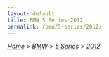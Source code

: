 ```yaml
---
layout: default
title: BMW 5 Series 2012
permalink: /bmw/5-series/2012/
---
```

[*Home*](/) > [*BMW*](/bmw/) > [*5 Series*](/bmw/5-series/) > [*2012*](/bmw/5-series/2012/)
